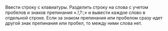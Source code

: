 Ввести строку с клавиатуры. Разделить строку на слова с учетом пробелов и знаков препинания «.!,?:;» и вывести каждое слово в отдельной строке. Если за знаком препинания или пробелом сразу идет другой знак препинания или пробел, то между ними слова нет. 